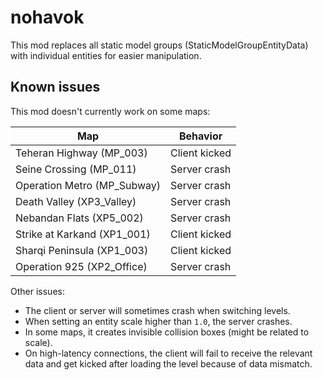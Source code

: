 # nohavok

This mod replaces all static model groups (StaticModelGroupEntityData) with individual entities for easier manipulation.

## Known issues

This mod doesn't currently work on some maps:

| Map | Behavior |
| --- | -------- |
| Teheran Highway (MP_003) | Client kicked |
| Seine Crossing (MP_011) | Server crash |
| Operation Metro (MP_Subway) | Server crash |
| Death Valley (XP3_Valley) | Server crash |
| Nebandan Flats (XP5_002) | Server crash |
| Strike at Karkand (XP1_001) | Client kicked |
| Sharqi Peninsula (XP1_003) | Client kicked |
| Operation 925 (XP2_Office) | Server crash |

Other issues:
- The client or server will sometimes crash when switching levels.
- When setting an entity scale higher than `1.0`, the server crashes.
- In some maps, it creates invisible collision boxes (might be related to scale).
- On high-latency connections, the client will fail to receive the relevant data and get kicked after loading the level because of data mismatch.
